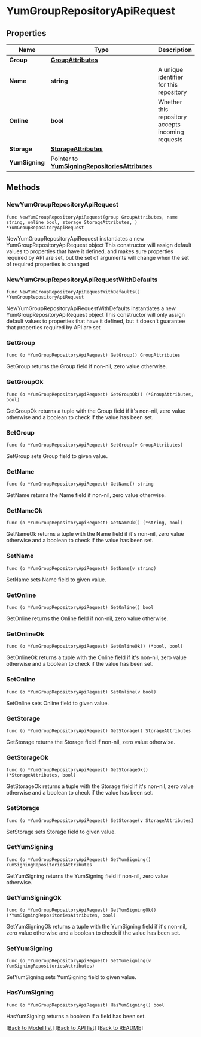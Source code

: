 # YumGroupRepositoryApiRequest

## Properties

Name | Type | Description | Notes
------------ | ------------- | ------------- | -------------
**Group** | [**GroupAttributes**](GroupAttributes.md) |  | 
**Name** | **string** | A unique identifier for this repository | 
**Online** | **bool** | Whether this repository accepts incoming requests | 
**Storage** | [**StorageAttributes**](StorageAttributes.md) |  | 
**YumSigning** | Pointer to [**YumSigningRepositoriesAttributes**](YumSigningRepositoriesAttributes.md) |  | [optional] 

## Methods

### NewYumGroupRepositoryApiRequest

`func NewYumGroupRepositoryApiRequest(group GroupAttributes, name string, online bool, storage StorageAttributes, ) *YumGroupRepositoryApiRequest`

NewYumGroupRepositoryApiRequest instantiates a new YumGroupRepositoryApiRequest object
This constructor will assign default values to properties that have it defined,
and makes sure properties required by API are set, but the set of arguments
will change when the set of required properties is changed

### NewYumGroupRepositoryApiRequestWithDefaults

`func NewYumGroupRepositoryApiRequestWithDefaults() *YumGroupRepositoryApiRequest`

NewYumGroupRepositoryApiRequestWithDefaults instantiates a new YumGroupRepositoryApiRequest object
This constructor will only assign default values to properties that have it defined,
but it doesn't guarantee that properties required by API are set

### GetGroup

`func (o *YumGroupRepositoryApiRequest) GetGroup() GroupAttributes`

GetGroup returns the Group field if non-nil, zero value otherwise.

### GetGroupOk

`func (o *YumGroupRepositoryApiRequest) GetGroupOk() (*GroupAttributes, bool)`

GetGroupOk returns a tuple with the Group field if it's non-nil, zero value otherwise
and a boolean to check if the value has been set.

### SetGroup

`func (o *YumGroupRepositoryApiRequest) SetGroup(v GroupAttributes)`

SetGroup sets Group field to given value.


### GetName

`func (o *YumGroupRepositoryApiRequest) GetName() string`

GetName returns the Name field if non-nil, zero value otherwise.

### GetNameOk

`func (o *YumGroupRepositoryApiRequest) GetNameOk() (*string, bool)`

GetNameOk returns a tuple with the Name field if it's non-nil, zero value otherwise
and a boolean to check if the value has been set.

### SetName

`func (o *YumGroupRepositoryApiRequest) SetName(v string)`

SetName sets Name field to given value.


### GetOnline

`func (o *YumGroupRepositoryApiRequest) GetOnline() bool`

GetOnline returns the Online field if non-nil, zero value otherwise.

### GetOnlineOk

`func (o *YumGroupRepositoryApiRequest) GetOnlineOk() (*bool, bool)`

GetOnlineOk returns a tuple with the Online field if it's non-nil, zero value otherwise
and a boolean to check if the value has been set.

### SetOnline

`func (o *YumGroupRepositoryApiRequest) SetOnline(v bool)`

SetOnline sets Online field to given value.


### GetStorage

`func (o *YumGroupRepositoryApiRequest) GetStorage() StorageAttributes`

GetStorage returns the Storage field if non-nil, zero value otherwise.

### GetStorageOk

`func (o *YumGroupRepositoryApiRequest) GetStorageOk() (*StorageAttributes, bool)`

GetStorageOk returns a tuple with the Storage field if it's non-nil, zero value otherwise
and a boolean to check if the value has been set.

### SetStorage

`func (o *YumGroupRepositoryApiRequest) SetStorage(v StorageAttributes)`

SetStorage sets Storage field to given value.


### GetYumSigning

`func (o *YumGroupRepositoryApiRequest) GetYumSigning() YumSigningRepositoriesAttributes`

GetYumSigning returns the YumSigning field if non-nil, zero value otherwise.

### GetYumSigningOk

`func (o *YumGroupRepositoryApiRequest) GetYumSigningOk() (*YumSigningRepositoriesAttributes, bool)`

GetYumSigningOk returns a tuple with the YumSigning field if it's non-nil, zero value otherwise
and a boolean to check if the value has been set.

### SetYumSigning

`func (o *YumGroupRepositoryApiRequest) SetYumSigning(v YumSigningRepositoriesAttributes)`

SetYumSigning sets YumSigning field to given value.

### HasYumSigning

`func (o *YumGroupRepositoryApiRequest) HasYumSigning() bool`

HasYumSigning returns a boolean if a field has been set.


[[Back to Model list]](../README.md#documentation-for-models) [[Back to API list]](../README.md#documentation-for-api-endpoints) [[Back to README]](../README.md)


